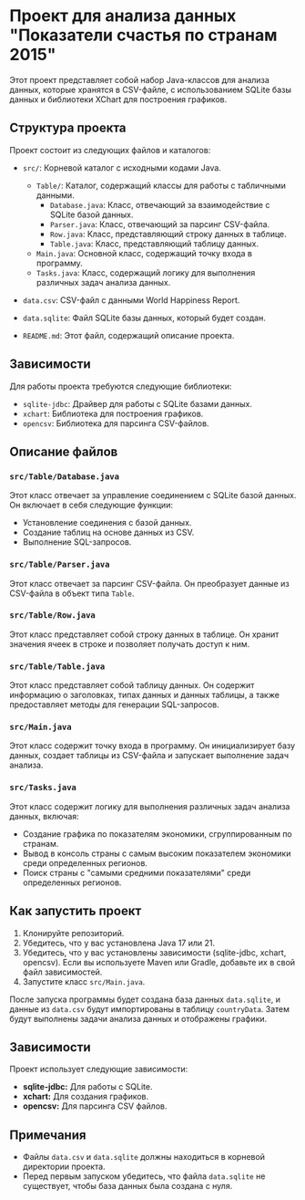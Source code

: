 
# Проект для анализа данных "Показатели счастья по странам 2015"

Этот проект представляет собой набор Java-классов для анализа данных, которые хранятся в CSV-файле, с использованием SQLite базы данных и библиотеки XChart для построения графиков.

## Структура проекта

Проект состоит из следующих файлов и каталогов:

-   `src/`: Корневой каталог с исходными кодами Java.
    -   `Table/`: Каталог, содержащий классы для работы с табличными данными.
        -   `Database.java`: Класс, отвечающий за взаимодействие с SQLite базой данных.
        -   `Parser.java`: Класс, отвечающий за парсинг CSV-файла.
        -   `Row.java`: Класс, представляющий строку данных в таблице.
        -   `Table.java`: Класс, представляющий таблицу данных.
    -   `Main.java`: Основной класс, содержащий точку входа в программу.
    -   `Tasks.java`: Класс, содержащий логику для выполнения различных задач анализа данных.

-   `data.csv`: CSV-файл с данными World Happiness Report.
-   `data.sqlite`: Файл SQLite базы данных, который будет создан.
-   `README.md`: Этот файл, содержащий описание проекта.

## Зависимости

Для работы проекта требуются следующие библиотеки:

-   `sqlite-jdbc`: Драйвер для работы с SQLite базами данных.
-   `xchart`: Библиотека для построения графиков.
-   `opencsv`: Библиотека для парсинга CSV-файлов.

## Описание файлов

### `src/Table/Database.java`

Этот класс отвечает за управление соединением с SQLite базой данных. Он включает в себя следующие функции:

-   Установление соединения с базой данных.
-   Создание таблиц на основе данных из CSV.
-   Выполнение SQL-запросов.

### `src/Table/Parser.java`

Этот класс отвечает за парсинг CSV-файла. Он преобразует данные из CSV-файла в объект типа `Table`.

### `src/Table/Row.java`

Этот класс представляет собой строку данных в таблице. Он хранит значения ячеек в строке и позволяет получать доступ к ним.

### `src/Table/Table.java`

Этот класс представляет собой таблицу данных. Он содержит информацию о заголовках, типах данных и данных таблицы, а также предоставляет методы для генерации SQL-запросов.

### `src/Main.java`

Этот класс содержит точку входа в программу. Он инициализирует базу данных, создает таблицы из CSV-файла и запускает выполнение задач анализа.

### `src/Tasks.java`

Этот класс содержит логику для выполнения различных задач анализа данных, включая:

-   Создание графика по показателям экономики, сгруппированным по странам.
-   Вывод в консоль страны с самым высоким показателем экономики среди определенных регионов.
-   Поиск страны с "самыми средними показателями" среди определенных регионов.

## Как запустить проект

1.  Клонируйте репозиторий.
2.  Убедитесь, что у вас установлена Java 17 или 21.
3.  Убедитесь, что у вас установлены зависимости (sqlite-jdbc, xchart, opencsv). Если вы используете Maven или Gradle, добавьте их в свой файл зависимостей.
4.  Запустите класс `src/Main.java`.

После запуска программы будет создана база данных `data.sqlite`, и данные из `data.csv` будут импортированы в таблицу `countryData`. Затем будут выполнены задачи анализа данных и отображены графики.

## Зависимости

Проект использует следующие зависимости:

-   **sqlite-jdbc:** Для работы с SQLite.
-   **xchart:** Для создания графиков.
-   **opencsv:** Для парсинга CSV файлов.

## Примечания

-   Файлы `data.csv` и `data.sqlite` должны находиться в корневой директории проекта.
-   Перед первым запуском убедитесь, что файла `data.sqlite` не существует, чтобы база данных была создана с нуля.
